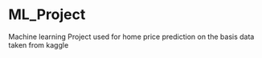 # ML_Project
Machine learning Project used for home price prediction on the basis data taken from kaggle
